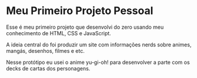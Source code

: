 # Meu Primeiro Projeto Pessoal



Esse é meu primeiro projeto que desenvolvi do zero usando meu conhecimento de HTML, CSS e JavaScript.

A ideia central do foi produzir um site com informações nerds sobre animes, mangás, desenhos, filmes e etc.

Nesse protótipo eu usei o anime yu-gi-oh! para desenvolver a parte com os decks de cartas dos personagens.
